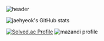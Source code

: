 ![header](https://capsule-render.vercel.app/api?type=waving&color=auto&height=300&section=header&desc=Sunrin%20Software%20Division%20116th&descAlign=70&text=Jaehyeok3017&fontSize=70&FontAlignY=40)

![jaehyeok's GitHub stats](https://github-readme-stats.vercel.app/api?username=jaehyeok3017&show_icons=true&theme=radical)


[![Solved.ac Profile](http://mazassumnida.wtf/api/v2/generate_badge?boj=gghh3017)](https://solved.ac/gghh3017/)
![mazandi profile](http://mazandi.herokuapp.com/api?handle={jaehyeok3017}&theme=warm)
